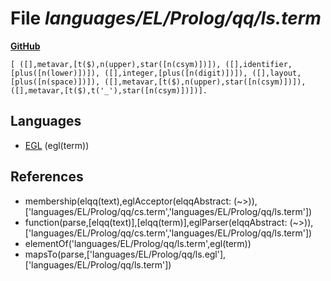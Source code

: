 # File _languages/EL/Prolog/qq/ls.term_
**[GitHub](https://github.com/softlang/yas/blob/master/languages/EL/Prolog/qq/ls.term)**
```
[ ([],metavar,[t($),n(upper),star([n(csym)])]), ([],identifier,[plus([n(lower)])]), ([],integer,[plus([n(digit)])]), ([],layout,[plus([n(space)])]), ([],metavar,[t($),n(upper),star([n(csym)])]), ([],metavar,[t($),t('_'),star([n(csym)])])].
```

## Languages
* [EGL](../languages/EGL.md) (egl(term))

## References
* membership(elqq(text),eglAcceptor(elqqAbstract: (~>)),['languages/EL/Prolog/qq/cs.term','languages/EL/Prolog/qq/ls.term'])
* function(parse,[elqq(text)],[elqq(term)],eglParser(elqqAbstract: (~>)),['languages/EL/Prolog/qq/cs.term','languages/EL/Prolog/qq/ls.term'])
* elementOf('languages/EL/Prolog/qq/ls.term',egl(term))
* mapsTo(parse,['languages/EL/Prolog/qq/ls.egl'],['languages/EL/Prolog/qq/ls.term'])
